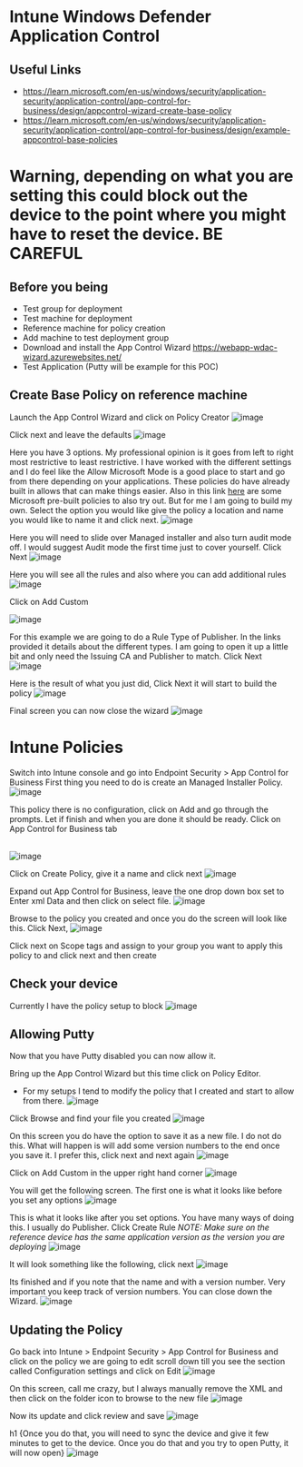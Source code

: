# Intune Windows Defender Application Control

## Useful Links
* https://learn.microsoft.com/en-us/windows/security/application-security/application-control/app-control-for-business/design/appcontrol-wizard-create-base-policy
* https://learn.microsoft.com/en-us/windows/security/application-security/application-control/app-control-for-business/design/example-appcontrol-base-policies

# Warning, depending on what you are setting this could block out the device to the point where you might have to reset the device. BE CAREFUL

## Before you being
* Test group for deployment
* Test machine for deployment
* Reference machine for policy creation
* Add machine to test deployment group
* Download and install the App Control Wizard https://webapp-wdac-wizard.azurewebsites.net/
* Test Application (Putty will be example for this POC)

## Create Base Policy on reference machine
Launch the App Control Wizard and click on Policy Creator
![image](https://github.com/edtechjeff/edtechjeff/blob/main/HowTo/Assets/WDAC/Image1.png)

Click next and leave the defaults
![image](https://github.com/edtechjeff/edtechjeff/blob/main/HowTo/Assets/WDAC/image2.png)

Here you have 3 options. My professional opinion is it goes from left to right most restrictive to least restrictive. I have worked with the different settings and I do feel like the Allow Microsoft Mode is a good place to start and go from there depending on your applications. These policies do have already built in allows that can make things easier.  Also in this link [here](https://learn.microsoft.com/en-us/windows/security/application-security/application-control/app-control-for-business/design/example-appcontrol-base-policies) are some Microsoft pre-built policies to also try out. But for me I am going to build my own. Select the option you would like give the policy a location and name you would like to name it and click next.
![image](https://github.com/edtechjeff/edtechjeff/blob/main/HowTo/Assets/WDAC/image3.png)

Here you will need to slide over Managed installer and also turn audit mode off. I would suggest Audit mode the first time just to cover yourself. Click Next
![image](https://github.com/edtechjeff/edtechjeff/blob/main/HowTo/Assets/WDAC/Image4.png)

Here you will see all the rules and also where you can add additional rules
![image](https://github.com/edtechjeff/edtechjeff/blob/main/HowTo/Assets/WDAC/image5.png)

Click on Add Custom

![image](https://github.com/edtechjeff/edtechjeff/blob/main/HowTo/Assets/WDAC/image6.png)

For this example we are going to do a Rule Type of Publisher. In the links provided it details about the different types. I am going to open it up a little bit and only need the Issuing CA and Publisher to match. Click Next 
![image](https://github.com/edtechjeff/edtechjeff/blob/main/HowTo/Assets/WDAC/image7.png)

Here is the result of what you just did, Click Next it will start to build the policy
![image](https://github.com/edtechjeff/edtechjeff/blob/main/HowTo/Assets/WDAC/image8.png)

Final screen you can now close the wizard
![image](https://github.com/edtechjeff/edtechjeff/blob/main/HowTo/Assets/WDAC/image9.png)

# Intune Policies
Switch into Intune console and go into Endpoint Security > App Control for Business
First thing you need to do is create an Managed Installer Policy. 
![image](https://github.com/edtechjeff/edtechjeff/blob/main/HowTo/Assets/WDAC/image10.png)

This policy there is no configuration, click on Add and go through the prompts. Let if finish and when you are done it should be ready.
Click on App Control for Business tab
<br>
</br>

![image](https://github.com/edtechjeff/edtechjeff/blob/main/HowTo/Assets/WDAC/image11.png)

Click on Create Policy, give it a name and click next
![image](https://github.com/edtechjeff/edtechjeff/blob/main/HowTo/Assets/WDAC/image12.png)

Expand out App Control for Business, leave the one drop down box set to Enter xml Data and then click on select file. 
![image](https://github.com/edtechjeff/edtechjeff/blob/main/HowTo/Assets/WDAC/image13.png)

Browse to the policy you created and once you do the screen will look like this. Click Next, 
![image](https://github.com/edtechjeff/edtechjeff/blob/main/HowTo/Assets/WDAC/image14.png)

Click next on Scope tags and assign to your group you want to apply this policy to and click next and then create

## Check your device
Currently I have the policy setup to block 
![image](https://github.com/edtechjeff/edtechjeff/blob/main/HowTo/Assets/WDAC/image0.png)

## Allowing Putty

Now that you have Putty disabled you can now allow it. 

Bring up the App Control Wizard but this time click on Policy Editor. 
* For my setups I tend to modify the policy that I created and start to allow from there.
![image](https://github.com/edtechjeff/edtechjeff/blob/main/HowTo/Assets/WDAC/image1.png)

Click Browse and find your file you created
![image](https://github.com/edtechjeff/edtechjeff/blob/main/HowTo/Assets/WDAC/image16.png)

On this screen you do have the option to save it as a new file. I do not do this. What will happen is will add some version numbers to the end once you save it. I prefer this, click next and next again
![image](https://github.com/edtechjeff/edtechjeff/blob/main/HowTo/Assets/WDAC/image17.png)

Click on Add Custom in the upper right hand corner
![image](https://github.com/edtechjeff/edtechjeff/blob/main/HowTo/Assets/WDAC/image18.png)

You will get the following screen. The first one is what it looks like before you set any options
![image](https://github.com/edtechjeff/edtechjeff/blob/main/HowTo/Assets/WDAC/image19.png)

This is what it looks like after you set options. You have many ways of doing this. I usually do Publisher. Click Create Rule
*NOTE: Make sure on the reference device has the same application version as the version you are deploying*
![image](https://github.com/edtechjeff/edtechjeff/blob/main/HowTo/Assets/WDAC/image20.png)

It will look something like the following, click next
![image](https://github.com/edtechjeff/edtechjeff/blob/main/HowTo/Assets/WDAC/image21.png)

Its finished and if you note that the name and with a version number. Very important you keep track of version numbers. You can close down the Wizard.
![image](https://github.com/edtechjeff/edtechjeff/blob/main/HowTo/Assets/WDAC/image22.png)

## Updating the Policy
Go back into Intune > Endpoint Security > App Control for Business and click on the policy we are going to edit scroll down till you see the section called Configuration settings and click on Edit
![image](https://github.com/edtechjeff/edtechjeff/blob/main/HowTo/Assets/WDAC/image23.png)

On this screen, call me crazy, but I always manually remove the XML and then click on the folder icon to browse to the new file
![image](https://github.com/edtechjeff/edtechjeff/blob/main/HowTo/Assets/WDAC/image24.png)

Now its update and click review and save
![image](https://github.com/edtechjeff/edtechjeff/blob/main/HowTo/Assets/WDAC/image25.png)

h1 {Once you do that, you will need to sync the device and give it few minutes to get to the device. Once you do that and you try to open Putty, it will now open}
![image](https://github.com/edtechjeff/edtechjeff/blob/main/HowTo/Assets/WDAC/Image15.png)
